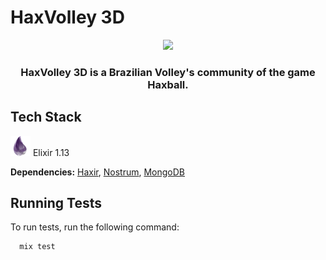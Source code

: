 # HaxVolley 3D

<div display="inline_block">
  <p align="center"><img src="https://cdn.discordapp.com/attachments/987155503215947796/990625273563213824/HV3D_Logo_no_BG.png" height="256px"></p>
  <h3 align="center">HaxVolley 3D is a Brazilian Volley's community of the game Haxball.</h3>
</div>


## Tech Stack

<img height="32px" src="https://github.com/devicons/devicon/blob/master/icons/elixir/elixir-original.svg"> Elixir 1.13

**Dependencies:** [Haxir](https://github.com/ioolliver/hv3d), [Nostrum](https://github.com/Kraigie/nostrum), [MongoDB](https://github.com/zookzook/elixir-mongodb-driver)


## Running Tests

To run tests, run the following command:

```bash
  mix test
```


